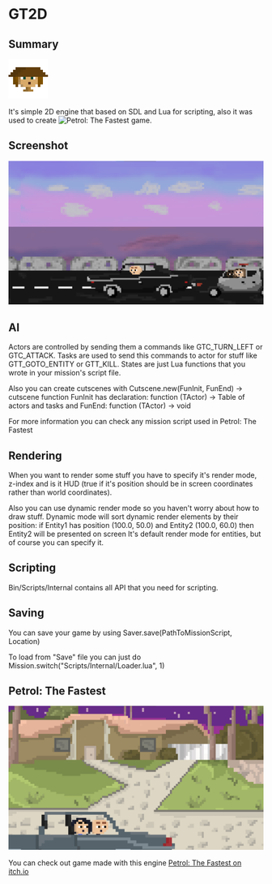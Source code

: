 # GT2D

## Summary
![](Project/Images/Header.png)

It's simple 2D engine that based on SDL and Lua for scripting,
also it was used to create ![Petrol: The Fastest](https://17seannnn.itch.io/petrol-the-fastest) game.

## Screenshot
![Screenshot](Project/Images/Screenshot1.png)

## AI
Actors are controlled by sending them a commands like GTC_TURN_LEFT or GTC_ATTACK.
Tasks are used to send this commands to actor for stuff like GTT_GOTO_ENTITY or GTT_KILL.
States are just Lua functions that you wrote in your mission's script file.

Also you can create cutscenes with Cutscene.new(FunInit, FunEnd) -> cutscene function
FunInit has declaration: function (TActor) -> Table of actors and tasks
and FunEnd: function (TActor) -> void

For more information you can check any mission script used in Petrol: The Fastest

## Rendering
When you want to render some stuff you have to specify it's render mode, z-index and is
it HUD (true if it's position should be in screen coordinates rather than world coordinates).

Also you can use dynamic render mode so you haven't worry about how to draw stuff.
Dynamic mode will sort dynamic render elements by their position:
if Entity1 has position (100.0, 50.0) and Entity2 (100.0, 60.0) then Entity2 will be presented on screen
It's default render mode for entities, but of course you can specify it.

## Scripting
Bin/Scripts/Internal contains all API that you need for scripting.

## Saving
You can save your game by using Saver.save(PathToMissionScript, Location)

To load from "Save" file you can just do Mission.switch("Scripts/Internal/Loader.lua", 1)

## Petrol: The Fastest
![Screenshot](Project/Images/Screenshot2.png)

You can check out game made with this engine
[Petrol: The Fastest on itch.io](https://17seannnn.itch.io/petrol-the-fastest)
